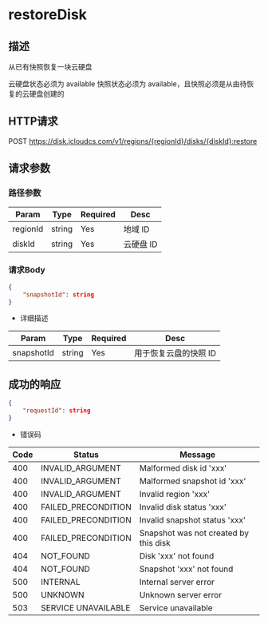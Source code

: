 # restoreDisk

## 描述

从已有快照恢复一块云硬盘

云硬盘状态必须为 available
快照状态必须为 available，且快照必须是从由待恢复的云硬盘创建的

## HTTP请求

POST <https://disk.jcloudcs.com/v1/regions/{regionId}/disks/{diskId}:restore>

## 请求参数

### 路径参数

| Param | Type | Required | Desc |
|---|---|---|---|
| regionId | string | Yes | 地域 ID |
| diskId | string | Yes | 云硬盘 ID |

### 请求Body

```json
{
    "snapshotId": string
}
```

- 详细描述

| Param | Type | Required | Desc |
|---|---|---|---|
| snapshotId | string | Yes | 用于恢复云盘的快照 ID |

## 成功的响应

```json
{
    "requestId": string
}
```

- 错误码

| Code | Status | Message |
|---|---|---|
| 400 | INVALID_ARGUMENT | Malformed disk id 'xxx' |
| 400 | INVALID_ARGUMENT | Malformed snapshot id 'xxx' |
| 400 | INVALID_ARGUMENT | Invalid region 'xxx' |
| 400 | FAILED_PRECONDITION | Invalid disk status 'xxx' |
| 400 | FAILED_PRECONDITION | Invalid snapshot status 'xxx' |
| 400 | FAILED_PRECONDITION | Snapshot was not created by this disk |
| 404 | NOT_FOUND | Disk 'xxx' not found |
| 404 | NOT_FOUND | Snapshot 'xxx' not found |
| 500 | INTERNAL | Internal server error |
| 500 | UNKNOWN | Unknown server error |
| 503 | SERVICE UNAVAILABLE | Service unavailable |

